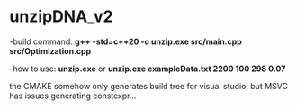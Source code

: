 # unzipDNA_v2
-build command:
**g++ -std=c++20 -o unzip.exe src/main.cpp src/Optimization.cpp**

-how to use:
**unzip.exe**
or
**unzip.exe exampleData.txt 2200 100 298 0.07**

the CMAKE somehow only generates build tree for visual studio, but MSVC has issues generating constexpr...
